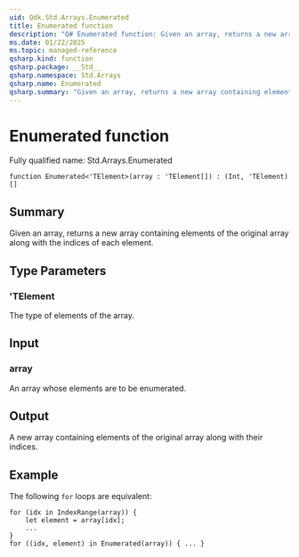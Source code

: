 ```yaml
---
uid: Qdk.Std.Arrays.Enumerated
title: Enumerated function
description: "Q# Enumerated function: Given an array, returns a new array containing elements of the original array along with the indices of each element."
ms.date: 01/22/2025
ms.topic: managed-reference
qsharp.kind: function
qsharp.package: __Std__
qsharp.namespace: Std.Arrays
qsharp.name: Enumerated
qsharp.summary: "Given an array, returns a new array containing elements of the original array along with the indices of each element."
---
```


# Enumerated function

Fully qualified name: Std.Arrays.Enumerated

```qsharp
function Enumerated<'TElement>(array : 'TElement[]) : (Int, 'TElement)[]
```

## Summary
Given an array, returns a new array containing elements of the original
array along with the indices of each element.

## Type Parameters
### 'TElement
The type of elements of the array.

## Input
### array
An array whose elements are to be enumerated.

## Output
A new array containing elements of the original array along with their
indices.

## Example
The following `for` loops are equivalent:
```qsharp
for (idx in IndexRange(array)) {
    let element = array[idx];
    ...
}
for ((idx, element) in Enumerated(array)) { ... }
```
